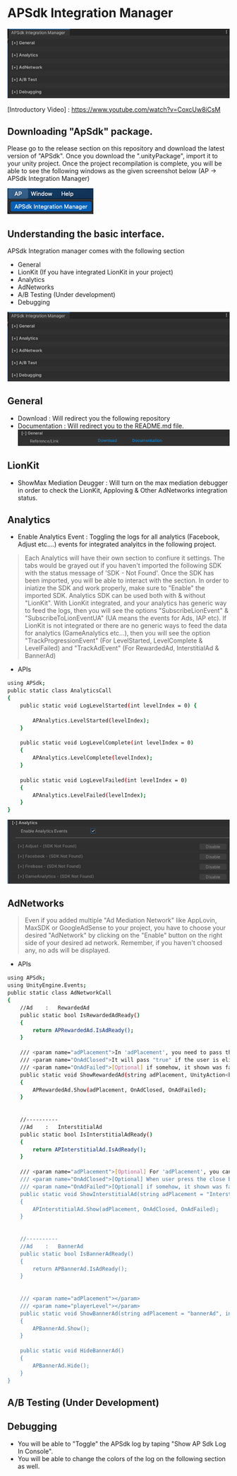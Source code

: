 # APSdk Integration Manager
![](https://github.com/ap-tashfiq/com.alphapotato.sdk/blob/main/Assets/_GitHubResources/ss_allSettings.png)

[Introductory Video] : <https://www.youtube.com/watch?v=CoxcUw8iCsM>




## Downloading "ApSdk" package.

Please go to the release section on this repository and download the latest version of "APSdk". Once you download the ".unityPackage", import it to your unity project. Once the project recompilation is complete, you will be able to see the following windows as the given screenshot below (AP -> APSdk Integration Manager)

![](https://github.com/ap-tashfiq/com.alphapotato.sdk/blob/main/Assets/_GitHubResources/ss_apSdkIntegrationManager.png)






## Understanding the basic interface.

APSdk Integration manager comes with the following section

- General
- LionKit (If you have integrated LionKit in your project)
- Analytics
- AdNetworks
- A/B Testing (Under development)
- Debugging

![](https://github.com/ap-tashfiq/com.alphapotato.sdk/blob/main/Assets/_GitHubResources/ss_allSettings.png)




## General
- Download : Will redirect you the following repository
- Documentation : Will redirect you to the README.md file.
![](https://github.com/ap-tashfiq/com.alphapotato.sdk/blob/main/Assets/_GitHubResources/ss_general.png)




## LionKit
- ShowMax Mediation Deugger : Will turn on the max mediation debugger in order to check the LionKit, Apploving & Other AdNetworks integration status.




## Analytics

- Enable Analytics Event : Toggling the logs for all analytics (Facebook, Adjust etc....) events for integrated analyitcs in the following project.

> Each Analytics will have their own section to confiure it settings.
> The tabs would be grayed out if you haven't imported the following SDK with the status message of 'SDK - Not Found'.
> Once the SDK has been imported, you will be able to interact with the section.
> In order to iniatize the SDK and work properly, make sure to "Enable" the imported SDK.
> Analytics SDK can be used both with & without "LionKit".
> With LionKit integrated, and your analytics has generic way to feed the logs, then you will see the options "SubscribeLionEvent" & "SubscribeToLionEventUA" (UA means the events for Ads, IAP etc). 
> If LionKit is not integrated or there are no generic ways to feed the data for analytics (GameAnalytics etc...), then you will see the option "TrackProgressionEvent" (For LevelStarted, LevelComplete & LevelFailed) and "TrackAdEvent" (For RewardedAd, InterstitialAd & BannerAd)

- APIs
```sh
using APSdk;
public static class AnalyticsCall
{
    public static void LogLevelStarted(int levelIndex = 0) {

        APAnalytics.LevelStarted(levelIndex);
    }

    public static void LogLevelComplete(int levelIndex = 0)
    {
        APAnalytics.LevelComplete(levelIndex);
    }

    public static void LogLevelFailed(int levelIndex = 0)
    {
        APAnalytics.LevelFailed(levelIndex);
    }
}
```

![](https://github.com/ap-tashfiq/com.alphapotato.sdk/blob/main/Assets/_GitHubResources//ss_analytics.png)






## AdNetworks

> Even if you added multiple "Ad Mediation Network" like AppLovin, MaxSDK or GoogleAdSense to your project, you have to choose your desired "AdNetwork" by clicking on the "Enable" button on the right side of your desired ad network.
> Remember, if you haven't choosed any, no ads will be displayed.

- APIs
```sh
using APSdk;
using UnityEngine.Events;
public static class AdNetworkCall
{
    //Ad    :   RewardedAd
    public static bool IsRewardedAdReady()
    {
        return APRewardedAd.IsAdReady();
    }

    /// <param name="adPlacement">In 'adPlacement', you need to pass the info, for which the Ad has been shown. If it was for revive, then maybe you can pass "rewadedAd_revive"</param>
    /// <param name="OnAdClosed">It will pass "true" if the user is eligible for reward, else it will pass "false" </param>
    /// <param name="OnAdFailed">[Optional] if somehow, it shown was failed (Network error, ads not ready etc....)</param>
    public static void ShowRewardedAd(string adPlacement, UnityAction<bool> OnAdClosed, UnityAction OnAdFailed = null)
    {
        APRewardedAd.Show(adPlacement, OnAdClosed, OnAdFailed);
    }


    //----------
    //Ad    :   InterstitialAd
    public static bool IsInterstitialAdReady()
    {
        return APInterstitialAd.IsAdReady();
    }

    /// <param name="adPlacement">[Optional] For 'adPlacement', you can pass the information where the Ad's been shown. If it was shown after the level failed, you can pass 'interstitialAd_levelFailed'</param>
    /// <param name="OnAdClosed">[Optional] When user press the close button</param>
    /// <param name="OnAdFailed">[Optional] if somehow, it shown was failed (Network error, ads not ready etc....)</param>
    public static void ShowInterstitialAd(string adPlacement = "InterstitialAd", UnityAction OnAdClosed = null, UnityAction OnAdFailed = null)
    {
        APInterstitialAd.Show(adPlacement, OnAdClosed, OnAdFailed);
    }


    //----------
    //Ad    :   BannerAd
    public static bool IsBannerAdReady()
    {
        return APBannerAd.IsAdReady();
    }

    
    /// <param name="adPlacement"></param>
    /// <param name="playerLevel"></param>
    public static void ShowBannerAd(string adPlacement = "bannerAd", int playerLevel = 0)
    {
        APBannerAd.Show();
    }

    public static void HideBannerAd()
    {
        APBannerAd.Hide();
    }
}
```




## A/B Testing (Under Development)





## Debugging

- You will be able to "Toggle" the APSdk log by taping "Show AP Sdk Log In Console".
- You will be able to change the colors of the log on the following section as well.


